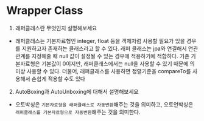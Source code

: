﻿
# Wrapper Class

1. 래퍼클래스란 무엇인지 설명해보세요
- 래퍼클래스는 기본자료형인 integer, float 등을 객체처럼 사용할 필요가 있을 경우를 지원하고자 존재하는 클래스라고 할 수 있다. 래퍼 클래스는 jpa와 연결해서 연관관계를 지정해줄 때 null 값이 설정될 수 있는 경우에 적용하기에 적합하다. 기존 기본자료형은 기본값이 0이지만, 래퍼클래스에서는 null을 사용할 수 있기 때문에 의미상 사용할 수 있다. 더불어, 래퍼클래스를 사용하면 정렬기준을 compareTo를 사용해서 손쉽게 적용할 수도 있다

2. AutoBoxing과 AutoUnboxing에 대해서 설명해보세요
-  오토박싱은 `기본자료형을 래퍼클래스로 자동변환`해주는 것을 의미하고, 오토언박싱은 `래퍼클래스를 기본자료형으로 자동변환`해주는 것을 의미한다.
